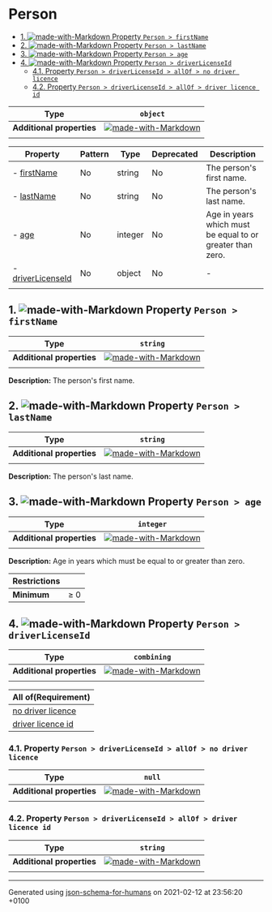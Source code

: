 # Person

- [1. ![made-with-Markdown](https://img.shields.io/badge/Optional-yellow) Property `Person > firstName`](#firstName)
- [2. ![made-with-Markdown](https://img.shields.io/badge/Optional-yellow) Property `Person > lastName`](#lastName)
- [3. ![made-with-Markdown](https://img.shields.io/badge/Optional-yellow) Property `Person > age`](#age)
- [4. ![made-with-Markdown](https://img.shields.io/badge/Optional-yellow) Property `Person > driverLicenseId`](#driverLicenseId)
  - [4.1. Property `Person > driverLicenseId > allOf > no driver licence`](#driverLicenseId_allOf_i0)
  - [4.2. Property `Person > driverLicenseId > allOf > driver licence id`](#driverLicenseId_allOf_i1)

| Type | `object` |
| ---- | --- |
| **Additional properties** |[![made-with-Markdown](https://img.shields.io/badge/Any%20type-allowed-green)](# "Additional Properties of any type are allowed.")|
|  |  |

| Property | Pattern | Type | Deprecated | Description |
| -------- | ------- | ---- | ---------- | ----------- |
|-  [firstName](#firstName)|No|string|No|The person's first name.|
|-  [lastName](#lastName)|No|string|No|The person's last name.|
|-  [age](#age)|No|integer|No|Age in years which must be equal to or greater than zero.|
|-  [driverLicenseId](#driverLicenseId)|No|object|No|-|
|  |  |  |  |  |

## <a name="firstName"></a>1. ![made-with-Markdown](https://img.shields.io/badge/Optional-yellow) Property `Person > firstName`

| Type | `string` |
| ---- | --- |
| **Additional properties** |[![made-with-Markdown](https://img.shields.io/badge/Any%20type-allowed-green)](# "Additional Properties of any type are allowed.")|
|  |  |

**Description:** The person's first name.

## <a name="lastName"></a>2. ![made-with-Markdown](https://img.shields.io/badge/Optional-yellow) Property `Person > lastName`

| Type | `string` |
| ---- | --- |
| **Additional properties** |[![made-with-Markdown](https://img.shields.io/badge/Any%20type-allowed-green)](# "Additional Properties of any type are allowed.")|
|  |  |

**Description:** The person's last name.

## <a name="age"></a>3. ![made-with-Markdown](https://img.shields.io/badge/Optional-yellow) Property `Person > age`

| Type | `integer` |
| ---- | --- |
| **Additional properties** |[![made-with-Markdown](https://img.shields.io/badge/Any%20type-allowed-green)](# "Additional Properties of any type are allowed.")|
|  |  |

**Description:** Age in years which must be equal to or greater than zero.

| Restrictions |   |
| ------------ | - |
| **Minimum** | &ge; 0 |

## <a name="driverLicenseId"></a>4. ![made-with-Markdown](https://img.shields.io/badge/Optional-yellow) Property `Person > driverLicenseId`

| Type | `combining` |
| ---- | --- |
| **Additional properties** |[![made-with-Markdown](https://img.shields.io/badge/Any%20type-allowed-green)](# "Additional Properties of any type are allowed.")|
|  |  |

| All of(Requirement) | 
| ---- |
| [no driver licence](#driverLicenseId_allOf_i0) |
| [driver licence id](#driverLicenseId_allOf_i1) |
### <a name="driverLicenseId_allOf_i0"></a>4.1. Property `Person > driverLicenseId > allOf > no driver licence`

| Type | `null` |
| ---- | --- |
| **Additional properties** |[![made-with-Markdown](https://img.shields.io/badge/Any%20type-allowed-green)](# "Additional Properties of any type are allowed.")|
|  |  |

### <a name="driverLicenseId_allOf_i1"></a>4.2. Property `Person > driverLicenseId > allOf > driver licence id`

| Type | `string` |
| ---- | --- |
| **Additional properties** |[![made-with-Markdown](https://img.shields.io/badge/Any%20type-allowed-green)](# "Additional Properties of any type are allowed.")|
|  |  |

----------------------------------------------------------------------------------------------------------------------------
Generated using [json-schema-for-humans](https://github.com/coveooss/json-schema-for-humans) on 2021-02-12 at 23:56:20 +0100